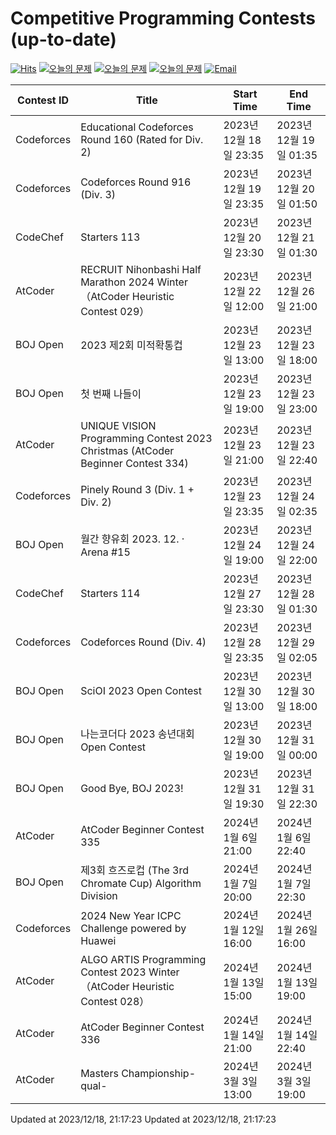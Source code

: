 Competitive Programming Contests (up-to-date)
========
[![Hits](https://hits.seeyoufarm.com/api/count/incr/badge.svg?url=https%3A%2F%2Fgithub.com%2Fika9810%2FCompetitive-Programming-Contests&count_bg=%2379C83D&title_bg=%23555555&icon=&icon_color=%23E7E7E7&title=hits&edge_flat=false)](https://hits.seeyoufarm.com)
[![오늘의 문제](https://img.shields.io/badge/Today's%20ABC-Link-lightpink)](https://github.com/ika9810/Atcoder-Daily-Contests/blob/main/ABC.md) 
[![오늘의 문제](https://img.shields.io/badge/Today's%20ARC-Link-orange)](https://github.com/ika9810/Atcoder-Daily-Contests/blob/main/ARC.md) 
[![오늘의 문제](https://img.shields.io/badge/Today's%20AGC-Link-red)](https://github.com/ika9810/Atcoder-Daily-Contests/blob/main/AGC.md) 
[![Email](https://img.shields.io/badge/Email-ika7204@naver.com-ff69b4)](mailTo:ika7204@naver.com)

 Contest ID | Title | Start Time | End Time |
---|---|---|---|
| Codeforces | Educational Codeforces Round 160 (Rated for Div. 2) | 2023년 12월 18일 23:35 | 2023년 12월 19일 01:35 |
| Codeforces | Codeforces Round 916 (Div. 3) | 2023년 12월 19일 23:35 | 2023년 12월 20일 01:50 |
| CodeChef | Starters 113 | 2023년 12월 20일 23:30 | 2023년 12월 21일 01:30 |
| AtCoder | RECRUIT Nihonbashi Half Marathon 2024 Winter（AtCoder Heuristic Contest 029） | 2023년 12월 22일 12:00 | 2023년 12월 26일 21:00 |
| BOJ Open | 2023 제2회 미적확통컵 | 2023년 12월 23일 13:00 | 2023년 12월 23일 18:00 |
| BOJ Open | 첫 번째 나들이 | 2023년 12월 23일 19:00 | 2023년 12월 23일 23:00 |
| AtCoder | UNIQUE VISION Programming Contest 2023 Christmas (AtCoder Beginner Contest 334) | 2023년 12월 23일 21:00 | 2023년 12월 23일 22:40 |
| Codeforces | Pinely Round 3 (Div. 1 + Div. 2) | 2023년 12월 23일 23:35 | 2023년 12월 24일 02:35 |
| BOJ Open | 월간 향유회 2023. 12. · Arena #15 | 2023년 12월 24일 19:00 | 2023년 12월 24일 22:00 |
| CodeChef | Starters 114 | 2023년 12월 27일 23:30 | 2023년 12월 28일 01:30 |
| Codeforces | Codeforces Round (Div. 4) | 2023년 12월 28일 23:35 | 2023년 12월 29일 02:05 |
| BOJ Open | SciOI 2023 Open Contest | 2023년 12월 30일 13:00 | 2023년 12월 30일 18:00 |
| BOJ Open | 나는코더다 2023 송년대회 Open Contest | 2023년 12월 30일 19:00 | 2023년 12월 31일 00:00 |
| BOJ Open | Good Bye, BOJ 2023! | 2023년 12월 31일 19:30 | 2023년 12월 31일 22:30 |
| AtCoder | AtCoder Beginner Contest 335 | 2024년 1월 6일 21:00 | 2024년 1월 6일 22:40 |
| BOJ Open | 제3회 흐즈로컵 (The 3rd Chromate Cup) Algorithm Division | 2024년 1월 7일 20:00 | 2024년 1월 7일 22:30 |
| Codeforces | 2024 New Year ICPC Challenge powered by Huawei | 2024년 1월 12일 16:00 | 2024년 1월 26일 16:00 |
| AtCoder | ALGO ARTIS Programming Contest 2023 Winter（AtCoder Heuristic Contest 028） | 2024년 1월 13일 15:00 | 2024년 1월 13일 19:00 |
| AtCoder | AtCoder Beginner Contest 336 | 2024년 1월 14일 21:00 | 2024년 1월 14일 22:40 |
| AtCoder | Masters Championship-qual- | 2024년 3월 3일 13:00 | 2024년 3월 3일 19:00 |

Updated at 2023/12/18, 21:17:23
Updated at 2023/12/18, 21:17:23
